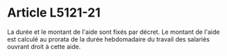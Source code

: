 # Article L5121-21

<p align="left">
  La durée et le montant de l'aide sont fixés par décret. Le montant de l'aide est calculé au prorata de la durée hebdomadaire du travail des salariés ouvrant droit à cette aide.
</p>